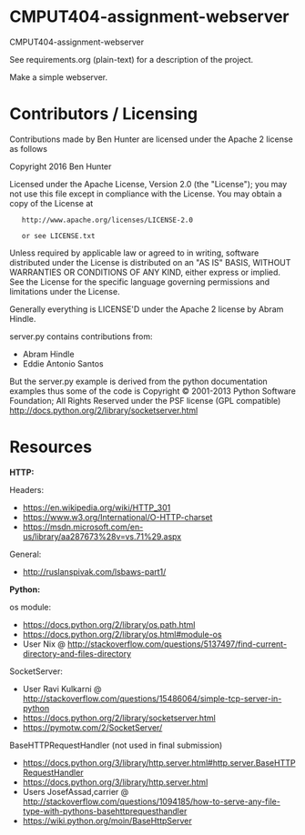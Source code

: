 CMPUT404-assignment-webserver
=============================

CMPUT404-assignment-webserver

See requirements.org (plain-text) for a description of the project.

Make a simple webserver.

Contributors / Licensing
========================
Contributions made by Ben Hunter are licensed under the Apache 2 license as follows

   Copyright 2016 Ben Hunter

   Licensed under the Apache License, Version 2.0 (the "License");
   you may not use this file except in compliance with the License.
   You may obtain a copy of the License at

       http://www.apache.org/licenses/LICENSE-2.0
	   
	   or see LICENSE.txt

   Unless required by applicable law or agreed to in writing, software
   distributed under the License is distributed on an "AS IS" BASIS,
   WITHOUT WARRANTIES OR CONDITIONS OF ANY KIND, either express or implied.
   See the License for the specific language governing permissions and
   limitations under the License.


Generally everything is LICENSE'D under the Apache 2 license by Abram Hindle.

server.py contains contributions from:

* Abram Hindle
* Eddie Antonio Santos

But the server.py example is derived from the python documentation
examples thus some of the code is Copyright © 2001-2013 Python
Software Foundation; All Rights Reserved under the PSF license (GPL
compatible) http://docs.python.org/2/library/socketserver.html

Resources
========================
**HTTP:**

Headers:
  * https://en.wikipedia.org/wiki/HTTP_301
  * https://www.w3.org/International/O-HTTP-charset
  * https://msdn.microsoft.com/en-us/library/aa287673%28v=vs.71%29.aspx
	
General:	
  * http://ruslanspivak.com/lsbaws-part1/

**Python:**

os module:
  * https://docs.python.org/2/library/os.path.html
  * https://docs.python.org/2/library/os.html#module-os
  * User Nix @ http://stackoverflow.com/questions/5137497/find-current-directory-and-files-directory

SocketServer:
  * User Ravi Kulkarni @ http://stackoverflow.com/questions/15486064/simple-tcp-server-in-python
  * https://docs.python.org/2/library/socketserver.html
  * https://pymotw.com/2/SocketServer/
	
BaseHTTPRequestHandler (not used in final submission)
  * https://docs.python.org/3/library/http.server.html#http.server.BaseHTTPRequestHandler
  * https://docs.python.org/3/library/http.server.html
  * Users JosefAssad,carrier @ http://stackoverflow.com/questions/1094185/how-to-serve-any-file-type-with-pythons-basehttprequesthandler
  * https://wiki.python.org/moin/BaseHttpServer
		

